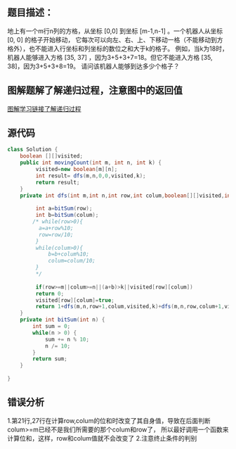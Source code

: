 ## 题目描述：
地上有一个m行n列的方格，从坐标 [0,0] 到坐标 [m-1,n-1] 。一个机器人从坐标 [0, 0] 的格子开始移动，
它每次可以向左、右、上、下移动一格（不能移动到方格外），也不能进入行坐标和列坐标的数位之和大于k的格子。
例如，当k为18时，机器人能够进入方格 [35, 37] ，因为3+5+3+7=18。但它不能进入方格 [35, 38]，因为3+5+3+8=19。
请问该机器人能够到达多少个格子？

## 图解题解了解递归过程，注意图中的返回值
[图解学习链接了解递归过程](https://leetcode-cn.com/problems/ji-qi-ren-de-yun-dong-fan-wei-lcof/solution/mian-shi-ti-13-ji-qi-ren-de-yun-dong-fan-wei-dfs-b/)

## 源代码
```java
class Solution {
    boolean [][]visited;
    public int movingCount(int m, int n, int k) {
         visited=new boolean[m][n];
         int result= dfs(m,n,0,0,visited,k);
         return result;
    }
    private int dfs(int m,int n,int row,int colum,boolean[][]visited,int k){
        
         int a=bitSum(row);
         int b=bitSum(colum);
        /* while(row>0){
          a=a+row%10;
          row=row/10;
         }
         while(colum>0){
             b=b+colum%10;
             colum=colum/10;
         }
         */
        
         if(row>=m||colum>=n||(a+b)>k||visited[row][colum])
         return 0;
         visited[row][colum]=true;
         return 1+dfs(m,n,row+1,colum,visited,k)+dfs(m,n,row,colum+1,visited,k);
    }
    private int bitSum(int n) {
        int sum = 0;
        while(n > 0) {
            sum += n % 10;
            n /= 10; 
        }
        return sum;
    }
    
}
```

## 错误分析
1.第21行,27行在计算row,colum的位和时改变了其自身值，导致在后面判断colum>=m已经不是我们所需要的那个colum和row了，
所以最好调用一个函数来计算位和，这样，row和colum值就不会改变了
2.注意终止条件的判别


